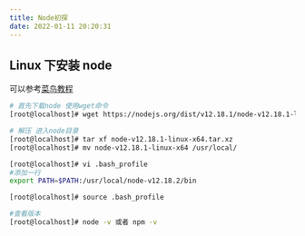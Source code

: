 ```yaml
---
title: Node初探
date: 2022-01-11 20:20:31
---
```


## Linux 下安装 node

可以参考[菜鸟教程](https://www.runoob.com/nodejs/nodejs-install-setup.html)

```bash
# 首先下载node 使用wget命令
[root@localhost]# wget https://nodejs.org/dist/v12.18.1/node-v12.18.1-linux-x64.tar.xz

# 解压 进入node目录
[root@localhost]# tar xf node-v12.18.1-linux-x64.tar.xz
[root@localhost]# mv node-v12.18.1-linux-x64 /usr/local/

[root@localhost]# vi .bash_profile
#添加一行
export PATH=$PATH:/usr/local/node-v12.18.2/bin

[root@localhost]# source .bash_profile

#查看版本
[root@localhost]# node -v 或者 npm -v
```
